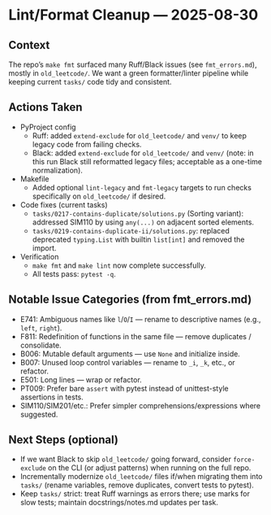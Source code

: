 # Lint/Format Cleanup — 2025-08-30

## Context

The repo’s `make fmt` surfaced many Ruff/Black issues (see `fmt_errors.md`), mostly in `old_leetcode/`. We want a green formatter/linter pipeline while keeping current `tasks/` code tidy and consistent.

## Actions Taken

- PyProject config
  - Ruff: added `extend-exclude` for `old_leetcode/` and `venv/` to keep legacy code from failing checks.
  - Black: added `extend-exclude` for `old_leetcode/` and `venv/` (note: in this run Black still reformatted legacy files; acceptable as a one-time normalization).
- Makefile
  - Added optional `lint-legacy` and `fmt-legacy` targets to run checks specifically on `old_leetcode/` if desired.
- Code fixes (current tasks)
  - `tasks/0217-contains-duplicate/solutions.py` (Sorting variant): addressed SIM110 by using `any(...)` on adjacent sorted elements.
  - `tasks/0219-contains-duplicate-ii/solutions.py`: replaced deprecated `typing.List` with builtin `list[int]` and removed the import.
- Verification
  - `make fmt` and `make lint` now complete successfully.
  - All tests pass: `pytest -q`.

## Notable Issue Categories (from fmt_errors.md)

- E741: Ambiguous names like `l`/`O`/`I` — rename to descriptive names (e.g., `left`, `right`).
- F811: Redefinition of functions in the same file — remove duplicates / consolidate.
- B006: Mutable default arguments — use `None` and initialize inside.
- B007: Unused loop control variables — rename to `_i`, `_k`, etc., or refactor.
- E501: Long lines — wrap or refactor.
- PT009: Prefer bare `assert` with pytest instead of unittest-style assertions in tests.
- SIM110/SIM201/etc.: Prefer simpler comprehensions/expressions where suggested.

## Next Steps (optional)

- If we want Black to skip `old_leetcode/` going forward, consider `force-exclude` on the CLI (or adjust patterns) when running on the full repo.
- Incrementally modernize `old_leetcode/` files if/when migrating them into `tasks/` (rename variables, remove duplicates, convert tests to pytest).
- Keep `tasks/` strict: treat Ruff warnings as errors there; use marks for slow tests; maintain docstrings/notes.md updates per task.
